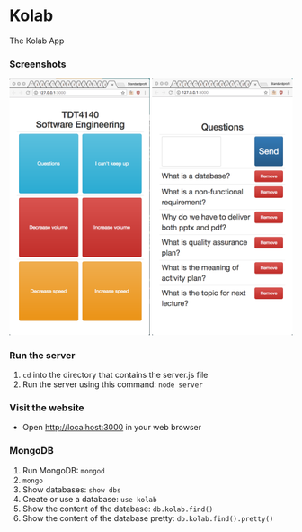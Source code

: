 # Kolab
The Kolab App

### Screenshots
<img src="/assets/img/student-view-2017-02-20.png" alt="alt text" width="250">
<img src="/assets/img/student-questions-2017-02-20.png" alt="alt text" width="250">

### Run the server
1. `cd` into the directory that contains the server.js file
2. Run the server using this command: `node server`

### Visit the website
- Open <http://localhost:3000> in your web browser

### MongoDB
1. Run MongoDB: `mongod`
2. `mongo`
3. Show databases: `show dbs`
4. Create or use a database: `use kolab`
5. Show the content of the database: `db.kolab.find()`
6. Show the content of the database pretty: `db.kolab.find().pretty()`